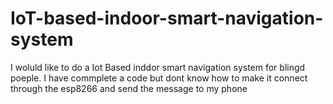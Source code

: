 # IoT-based-indoor-smart-navigation-system
I woluld like to do a Iot Based inddor smart navigation system for blingd poeple. I have commplete a code but dont know how to make it connect through the esp8266 and send the message to my phone
